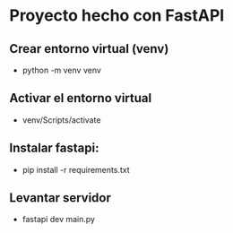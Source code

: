 # Proyecto hecho con FastAPI
## Crear entorno virtual (venv)
- python -m venv venv

## Activar el entorno virtual
- venv/Scripts/activate 

## Instalar fastapi:
- pip install -r requirements.txt

## Levantar servidor
- fastapi dev main.py